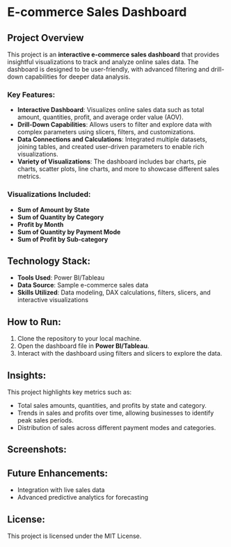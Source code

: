 # E-commerce Sales Dashboard

## Project Overview
This project is an **interactive e-commerce sales dashboard** that provides insightful visualizations to track and analyze online sales data. The dashboard is designed to be user-friendly, with advanced filtering and drill-down capabilities for deeper data analysis.

### Key Features:
- **Interactive Dashboard**: Visualizes online sales data such as total amount, quantities, profit, and average order value (AOV).
- **Drill-Down Capabilities**: Allows users to filter and explore data with complex parameters using slicers, filters, and customizations.
- **Data Connections and Calculations**: Integrated multiple datasets, joining tables, and created user-driven parameters to enable rich visualizations.
- **Variety of Visualizations**: The dashboard includes bar charts, pie charts, scatter plots, line charts, and more to showcase different sales metrics.

### Visualizations Included:
- **Sum of Amount by State**
- **Sum of Quantity by Category**
- **Profit by Month**
- **Sum of Quantity by Payment Mode**
- **Sum of Profit by Sub-category**

## Technology Stack:
- **Tools Used**: Power BI/Tableau
- **Data Source**: Sample e-commerce sales data
- **Skills Utilized**: Data modeling, DAX calculations, filters, slicers, and interactive visualizations

## How to Run:
1. Clone the repository to your local machine.
2. Open the dashboard file in **Power BI/Tableau**.
3. Interact with the dashboard using filters and slicers to explore the data.

## Insights:
This project highlights key metrics such as:
- Total sales amounts, quantities, and profits by state and category.
- Trends in sales and profits over time, allowing businesses to identify peak sales periods.
- Distribution of sales across different payment modes and categories.

## Screenshots:


## Future Enhancements:
- Integration with live sales data
- Advanced predictive analytics for forecasting

## License:
This project is licensed under the MIT License.

